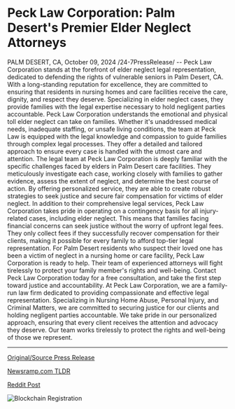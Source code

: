 # Peck Law Corporation: Palm Desert's Premier Elder Neglect Attorneys

PALM DESERT, CA, October 09, 2024 /24-7PressRelease/ -- Peck Law Corporation stands at the forefront of elder neglect legal representation, dedicated to defending the rights of vulnerable seniors in Palm Desert, CA. With a long-standing reputation for excellence, they are committed to ensuring that residents in nursing homes and care facilities receive the care, dignity, and respect they deserve. Specializing in elder neglect cases, they provide families with the legal expertise necessary to hold negligent parties accountable.  Peck Law Corporation understands the emotional and physical toll elder neglect can take on families. Whether it's unaddressed medical needs, inadequate staffing, or unsafe living conditions, the team at Peck Law is equipped with the legal knowledge and compassion to guide families through complex legal processes. They offer a detailed and tailored approach to ensure every case is handled with the utmost care and attention.  The legal team at Peck Law Corporation is deeply familiar with the specific challenges faced by elders in Palm Desert care facilities. They meticulously investigate each case, working closely with families to gather evidence, assess the extent of neglect, and determine the best course of action. By offering personalized service, they are able to create robust strategies to seek justice and secure fair compensation for victims of elder neglect.  In addition to their comprehensive legal services, Peck Law Corporation takes pride in operating on a contingency basis for all injury-related cases, including elder neglect. This means that families facing financial concerns can seek justice without the worry of upfront legal fees. They only collect fees if they successfully recover compensation for their clients, making it possible for every family to afford top-tier legal representation.  For Palm Desert residents who suspect their loved one has been a victim of neglect in a nursing home or care facility, Peck Law Corporation is ready to help. Their team of experienced attorneys will fight tirelessly to protect your family member's rights and well-being. Contact Peck Law Corporation today for a free consultation, and take the first step toward justice and accountability.  At Peck Law Corporation, we are a family-run law firm dedicated to providing compassionate and effective legal representation. Specializing in Nursing Home Abuse, Personal Injury, and Criminal Matters, we are committed to securing justice for our clients and holding negligent parties accountable. We take pride in our personalized approach, ensuring that every client receives the attention and advocacy they deserve. Our team works tirelessly to protect the rights and well-being of those we represent. 

---

[Original/Source Press Release](https://www.24-7pressrelease.com/press-release/515083/peck-law-corporation-palm-deserts-premier-elder-neglect-attorneys)
                    

[Newsramp.com TLDR](None) 



[Reddit Post](https://www.reddit.com/r/newsramp/comments/1fzlu6d/peck_law_corporation_leading_the_fight_for_elder/) 



![Blockchain Registration](https://cdn.newsramp.app/24-7PressRelease/qrcode/2410/9/neonqR3Q.webp)